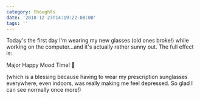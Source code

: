 ```yaml
---
category: thoughts
date: '2018-12-27T14:19:22-08:00'
tags: ''
---
```


Today's the first day I'm wearing my new glasses (old ones broke!) while working on the computer…and it's actually rather sunny out. The full effect is:

Major Happy Mood Time! 🤩

(which is a blessing because having to wear my prescription sunglasses everywhere, even indoors, was really making me feel depressed. So glad I can see normally once more!)